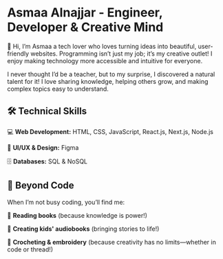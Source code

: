 # Asmaa Alnajjar - Engineer, Developer & Creative Mind

👋 Hi, I’m Asmaa a tech lover who loves turning ideas into beautiful,
user-friendly websites. Programming isn’t just my job; it’s my creative outlet!
I enjoy making technology more accessible and intuitive for everyone.

I never thought I’d be a teacher, but to my surprise, I discovered a natural
talent for it! I love sharing knowledge, helping others grow, and making complex
topics easy to understand.

## 🛠️ Technical Skills

💻 **Web Development:** HTML, CSS, JavaScript, React.js, Next.js, Node.js

🎨 **UI/UX & Design:** Figma

🗄️ **Databases:** SQL & NoSQL

## 🎨 Beyond Code

When I’m not busy coding, you’ll find me:

📖 **Reading books** (because knowledge is power!)

🎤 **Creating kids' audiobooks** (bringing stories to life!)

🧶 **Crocheting & embroidery** (because creativity has no limits—whether in code
or thread!)
